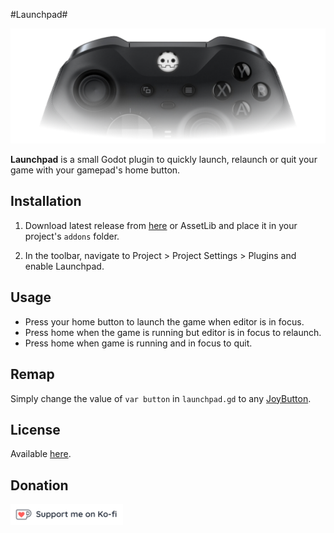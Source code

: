 #Launchpad#

![Controller banner](logo/banner.png)

**Launchpad** is a small Godot plugin to quickly launch, relaunch or quit your game with your gamepad's home button.

## Installation

1. Download latest release from [here](https://github.com/lullabyist/launchpad/releases/latest) or AssetLib and place it in your project's `addons` folder.

2. In the toolbar, navigate to Project > Project Settings > Plugins and enable Launchpad.

## Usage

* Press your home button to launch the game when editor is in focus.
* Press home when the game is running but editor is in focus to relaunch.
* Press home when game is running and in focus to quit.

## Remap

Simply change the value of `var button` in `launchpad.gd` to any [JoyButton](https://docs.godotengine.org/en/stable/classes/class_%40globalscope.html#enum-globalscope-joybutton). 

## License

Available [here](LICENSE.txt).

## Donation

[<picture><source media="(prefers-color-scheme: dark)" srcset="logo/kofi-dark.svg"><img alt="Ko-fi logo" src="logo/kofi-light.svg" width="180"></picture>](https://ko-fi.com/E1E8K9QWD)